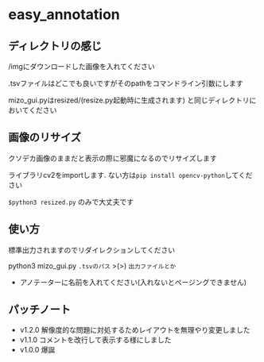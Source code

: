 # easy_annotation

## ディレクトリの感じ
/imgにダウンロードした画像を入れてください

.tsvファイルはどこでも良いですがそのpathをコマンドライン引数にします

mizo_gui.pyはresized/(resize.py起動時に生成されます)
と同じディレクトリにおいてください

## 画像のリサイズ
クソデカ画像のままだと表示の際に邪魔になるのでリサイズします

ライブラリcv2をimportします. ない方は`pip install opencv-python`してください

`$python3 resized.py` のみで大丈夫です

## 使い方
標準出力されますのでリダイレクションしてください

python3 mizo_gui.py `.tsvのパス` >(>) `出力ファイルとか`

- アノテーターに名前を入れてください(入れないとページングできません)


## パッチノート
- v1.2.0  解像度的な問題に対処するためレイアウトを無理やり変更しました
- v1.1.0  コメントを改行して表示する様にしました
- v1.0.0  爆誕
